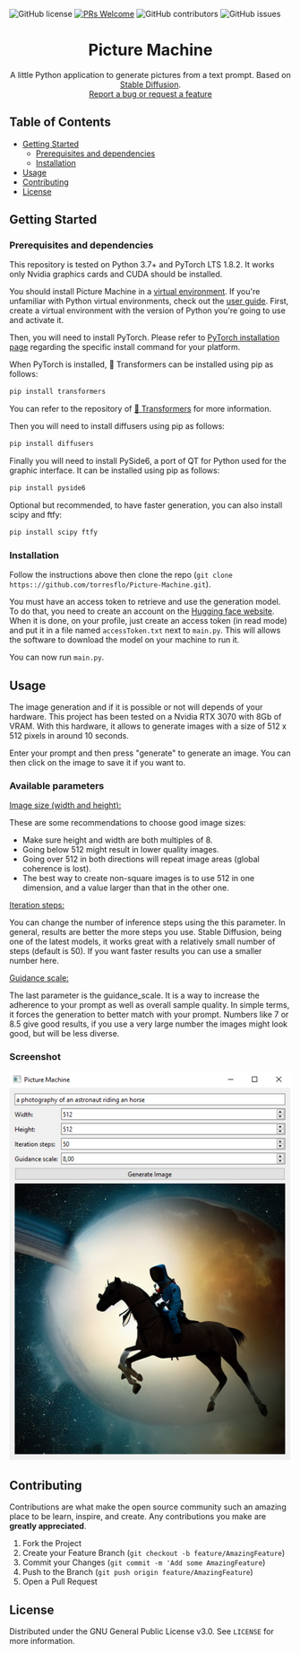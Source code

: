 ![GitHub license](https://img.shields.io/github/license/torresflo/Picture-Machine.svg)
[![PRs Welcome](https://img.shields.io/badge/PRs-welcome-brightgreen.svg)](http://makeapullrequest.com)
![GitHub contributors](https://img.shields.io/github/contributors/torresflo/Picture-Machine.svg)
![GitHub issues](https://img.shields.io/github/issues/torresflo/Picture-Machine.svg)

<p align="center">
  <h1 align="center">Picture Machine</h3>

  <p align="center">
    A little Python application to generate pictures from a text prompt.
    Based on <a href="https://github.com/CompVis/stable-diffusion">Stable Diffusion</a>.
    <br />
    <a href="https://github.com/torresflo/Picture-Machine/issues">Report a bug or request a feature</a>
  </p>
</p>

## Table of Contents

* [Getting Started](#getting-started)
  * [Prerequisites and dependencies](#prerequisites-and-dependencies)
  * [Installation](#installation)
* [Usage](#usage)
* [Contributing](#contributing)
* [License](#license)

## Getting Started

### Prerequisites and dependencies

This repository is tested on Python 3.7+ and PyTorch LTS 1.8.2. It works only Nvidia graphics cards and CUDA should be installed.

You should install Picture Machine in a [virtual environment](https://docs.python.org/3/library/venv.html). If you're unfamiliar with Python virtual environments, check out the [user guide](https://packaging.python.org/guides/installing-using-pip-and-virtual-environments/).
First, create a virtual environment with the version of Python you're going to use and activate it.

Then, you will need to install PyTorch.
Please refer to [PyTorch installation page](https://pytorch.org/get-started/locally/#start-locally) regarding the specific install command for your platform.

When PyTorch is installed, 🤗 Transformers can be installed using pip as follows:

```bash
pip install transformers
```

You can refer to the repository of [🤗 Transformers](https://github.com/huggingface/transformers) for more information.

Then you will need to install diffusers using pip as follows:

```bash
pip install diffusers
```

Finally you will need to install PySide6, a port of QT for Python used for the graphic interface. It can be installed using pip as follows:

```bash
pip install pyside6
```

Optional but recommended, to have faster generation, you can also install scipy and ftfy:
```bash
pip install scipy ftfy
```

### Installation

Follow the instructions above then clone the repo (`git clone https:://github.com/torresflo/Picture-Machine.git`). 

You must have an access token to retrieve and use the generation model.
To do that, you need to create an account on the <a href="https://huggingface.co/">Hugging face website</a>.
When it is done, on your profile, just create an access token (in read mode) and put it in a file named `accessToken.txt` next to `main.py`. This will allows the software to download the model on your machine to run it.

You can now run `main.py`.

## Usage

The image generation and if it is possible or not will depends of your hardware.
This project has been tested on a Nvidia RTX 3070 with 8Gb of VRAM. With this hardware, it allows to generate images with a size of 512 x 512 pixels in around 10 seconds.

Enter your prompt and then press "generate" to generate an image. You can then click on the image to save it if you want to.

### Available parameters ###

<u>Image size (width and height):</u>

These are some recommendations to choose good image sizes:
- Make sure height and width are both multiples of 8.
- Going below 512 might result in lower quality images.
- Going over 512 in both directions will repeat image areas (global coherence is lost).
- The best way to create non-square images is to use 512 in one dimension, and a value larger than that in the other one.

<u>Iteration steps:</u>

You can change the number of inference steps using the this parameter. In general, results are better the more steps you use. Stable Diffusion, being one of the latest models, it works great with a relatively small number of steps (default is 50). If you want faster results you can use a smaller number here.

<u>Guidance scale:</u>

The last parameter is the guidance_scale. It is a way to increase the adherence to your prompt as well as overall sample quality. In simple terms, it forces the generation to better match with your prompt. Numbers like 7 or 8.5 give good results, if you use a very large number the images might look good, but will be less diverse.

### Screenshot ###

![Example image](https://github.com/torresflo/Picture-Machine/blob/main/examples/Example1.png)

## Contributing

Contributions are what make the open source community such an amazing place to be learn, inspire, and create. Any contributions you make are **greatly appreciated**.

1. Fork the Project
2. Create your Feature Branch (`git checkout -b feature/AmazingFeature`)
3. Commit your Changes (`git commit -m 'Add some AmazingFeature`)
4. Push to the Branch (`git push origin feature/AmazingFeature`)
5. Open a Pull Request

<!-- LICENSE -->
## License

Distributed under the GNU General Public License v3.0. See `LICENSE` for more information.
